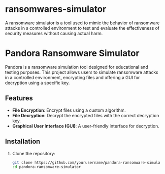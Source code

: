 # ransomwares-simulator
A ransomware simulator is a tool used to mimic the behavior of ransomware attacks in a controlled environment to test and evaluate the effectiveness of security measures without causing actual harm.
# Pandora Ransomware Simulator

Pandora is a ransomware simulation tool designed for educational and testing purposes. This project allows users to simulate ransomware attacks in a controlled environment, encrypting files and offering a GUI for decryption using a specific key.

## Features
- **File Encryption**: Encrypt files using a custom algorithm.
- **File Decryption**: Decrypt the encrypted files with the correct decryption key.
- **Graphical User Interface (GUI)**: A user-friendly interface for decryption.

## Installation

1. Clone the repository:
   ```bash
   git clone https://github.com/yourusername/pandora-ransomware-simulator.git
   cd pandora-ransomware-simulator
